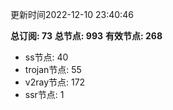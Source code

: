 更新时间2022-12-10 23:40:46

**总订阅: 73**
**总节点: 993**
**有效节点: 268**
- ss节点: 40
- trojan节点: 55
- v2ray节点: 172
- ssr节点: 1
